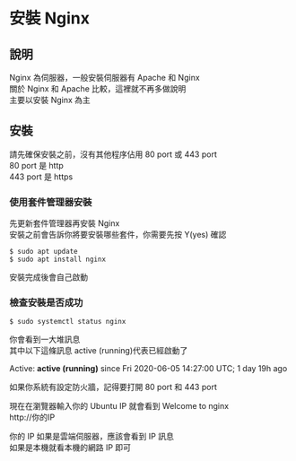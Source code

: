 # 安裝 Nginx

## 說明

Nginx 為伺服器，一般安裝伺服器有 Apache 和 Nginx  
關於 Nginx 和 Apache 比較，這裡就不再多做說明  
主要以安裝 Nginx 為主

## 安裝

請先確保安裝之前，沒有其他程序佔用 80 port 或 443 port  
80 port 是 http  
443 port 是 https

### 使用套件管理器安裝

先更新套件管理器再安裝 Nginx  
安裝之前會告訴你將要安裝哪些套件，你需要先按 Y\(yes\) 確認

```text
$ sudo apt update
$ sudo apt install nginx
```

安裝完成後會自己啟動

### 檢查安裝是否成功

```text
$ sudo systemctl status nginx
```

你會看到一大堆訊息  
其中以下這條訊息 active \(running\)代表已經啟動了  
  
Active: **active \(running\)** since Fri 2020-06-05 14:27:00 UTC; 1 day 19h ago

如果你系統有設定防火牆，記得要打開 80 port 和 443 port

現在在瀏覽器輸入你的 Ubuntu IP 就會看到 Welcome to nginx  
http://你的IP

你的 IP 如果是雲端伺服器，應該會看到 IP 訊息  
如果是本機就看本機的網路 IP 即可


